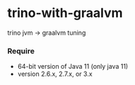 # trino-with-graalvm
trino jvm -> graalvm tuning 


### Require
- 64-bit version of Java 11 (only java 11)
- version 2.6.x, 2.7.x, or 3.x
